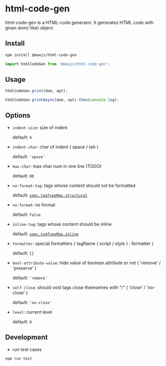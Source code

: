 # html-code-gen

html-code-gen is a HTML-code generator. It generates HTML code with given dom(-like) object.

## Install

```sh
npm install @mewjs/html-code-gen
```

```javascript
import htmlCodeGen from '@mewjs/html-code-gen';
```

## Usage

```javascript
htmlCodeGen.print(dom, opt);
```

```javascript
htmlCodeGen.printAsync(dom, opt).then(console.log);
```

## Options

* `indent-size`: size of indent

    default: `4`

* `indent-char`: char of indent ( space / tab )

    default: `'space'`

* `max-char`: max char num in one line (TODO)

    default: `80`

* `no-format-tag`: tags whose content should not be formatted

    default: [`spec.tagTypeMap.structural`](./lib/spec.js#L26)

* `no-format`: no format

    default: `false`

* `inline-tag`: tags whose content should be inline

    default: [`spec.tagTypeMap.inline`](./lib/spec.js#L25)

* `formatter`: special formatters { tagName ( script / style ) : formatter )

    default: `{}`

* `bool-attribute-value`: hide value of boolean attribute or not ( 'remove' / 'preserve' )

    default: `'remove'`

* `self-close`: should void tags close themselves with "/" ( 'close' / 'no-close' )

    default: `'no-close'`

* `level`: current level

    default: `0`

## Development

* run test cases

```sh
npm run test
```
